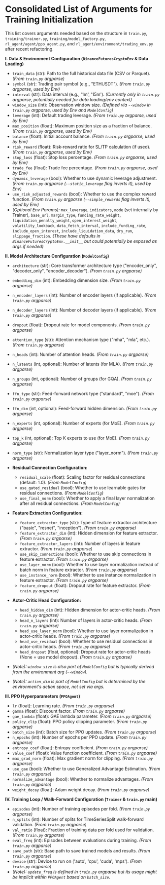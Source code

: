 # Consolidated List of Arguments for Training Initialization

This list covers arguments needed based on the structure in `train.py`, `training/trainer.py`, `training/model_factory.py`, `rl_agent/agent/ppo_agent.py`, and `rl_agent/environment/trading_env.py` after recent refactoring.

**I. Data & Environment Configuration (`BinanceFuturesCryptoEnv` & Data Loading)**

*   `train_data` (str): Path to the full historical data file (CSV or Parquet). *(From `train.py` argparse)*
*   `symbol` (str): Trading pair symbol (e.g., "ETHUSDT"). *(From `train.py` argparse, used by Env)*
*   `interval` (str): Data interval (e.g., '1m', '15m'). *(Currently only in `train.py` argparse, potentially needed for data loading/env context)*
*   `window_size` (int): Observation window size. *(Defined via `--window` in `train.py` argparse, used by Env and `ModelConfig`)*
*   `leverage` (int): Default trading leverage. *(From `train.py` argparse, used by Env)*
*   `max_position` (float): Maximum position size as a fraction of balance. *(From `train.py` argparse, used by Env)*
*   `balance` (float): Initial account balance. *(From `train.py` argparse, used by Env)*
*   `risk_reward` (float): Risk-reward ratio for SL/TP calculation (if used). *(From `train.py` argparse, used by Env)*
*   `stop_loss` (float): Stop loss percentage. *(From `train.py` argparse, used by Env)*
*   `trade_fee` (float): Trade fee percentage. *(From `train.py` argparse, used by Env)*
*   `dynamic_leverage` (bool): Whether to use dynamic leverage adjustment. *(From `train.py` argparse (`--static_leverage` flag inverts it), used by Env)*
*   `use_risk_adjusted_rewards` (bool): Whether to use the complex reward function. *(From `train.py` argparse (`--simple_rewards` flag inverts it), used by Env)*
*   *(Optional Env Params):* `max_leverage`, `indicators`, `mode` (set internally by Trainer), `base_url`, `margin_type`, `funding_rate_weight`, `liquidation_penalty_weight`, `open_interest_weight`, `volatility_lookback`, `data_fetch_interval`, `include_funding_rate`, `include_open_interest`, `include_liquidation_data`, `dry_run`, `slippage_fraction`. *(These have defaults in `BinanceFuturesCryptoEnv.__init__` but could potentially be exposed as args if needed)*

**II. Model Architecture Configuration (`ModelConfig`)**

*   `architecture` (str): Core transformer architecture type ("encoder\_only", "decoder\_only", "encoder\_decoder"). *(From `train.py` argparse)*
*   `embedding_dim` (int): Embedding dimension size. *(From `train.py` argparse)*
*   `n_encoder_layers` (int): Number of encoder layers (if applicable). *(From `train.py` argparse)*
*   `n_decoder_layers` (int): Number of decoder layers (if applicable). *(From `train.py` argparse)*
*   `dropout` (float): Dropout rate for model components. *(From `train.py` argparse)*
*   `attention_type` (str): Attention mechanism type ("mha", "mla", etc.). *(From `train.py` argparse)*
*   `n_heads` (int): Number of attention heads. *(From `train.py` argparse)*
*   `n_latents` (int, optional): Number of latents (for MLA). *(From `train.py` argparse)*
*   `n_groups` (int, optional): Number of groups (for GQA). *(From `train.py` argparse)*
*   `ffn_type` (str): Feed-forward network type ("standard", "moe"). *(From `train.py` argparse)*
*   `ffn_dim` (int, optional): Feed-forward hidden dimension. *(From `train.py` argparse)*
*   `n_experts` (int, optional): Number of experts (for MoE). *(From `train.py` argparse)*
*   `top_k` (int, optional): Top K experts to use (for MoE). *(From `train.py` argparse)*
*   `norm_type` (str): Normalization layer type ("layer\_norm"). *(From `train.py` argparse)*

*   **Residual Connection Configuration:**
    *   `residual_scale` (float): Scaling factor for residual connections (default: 1.0). *(From `ModelConfig`)*
    *   `use_gated_residual` (bool): Whether to use learnable gates for residual connections. *(From `ModelConfig`)*
    *   `use_final_norm` (bool): Whether to apply a final layer normalization after all residual connections. *(From `ModelConfig`)*

*   **Feature Extraction Configuration:**
    *   `feature_extractor_type` (str): Type of feature extractor architecture ("basic", "resnet", "inception"). *(From `train.py` argparse)*
    *   `feature_extractor_dim` (int): Hidden dimension for feature extractor. *(From `train.py` argparse)*
    *   `feature_extractor_layers` (int): Number of layers in feature extractor. *(From `train.py` argparse)*
    *   `use_skip_connections` (bool): Whether to use skip connections in feature extractor. *(From `train.py` argparse)*
    *   `use_layer_norm` (bool): Whether to use layer normalization instead of batch norm in feature extractor. *(From `train.py` argparse)*
    *   `use_instance_norm` (bool): Whether to use instance normalization in feature extractor. *(From `train.py` argparse)*
    *   `feature_dropout` (float): Dropout rate for feature extractor. *(From `train.py` argparse)*

*   **Actor-Critic Head Configuration:**
    *   `head_hidden_dim` (int): Hidden dimension for actor-critic heads. *(From `train.py` argparse)*
    *   `head_n_layers` (int): Number of layers in actor-critic heads. *(From `train.py` argparse)*
    *   `head_use_layer_norm` (bool): Whether to use layer normalization in actor-critic heads. *(From `train.py` argparse)*
    *   `head_use_residual` (bool): Whether to use residual connections in actor-critic heads. *(From `train.py` argparse)*
    *   `head_dropout` (float, optional): Dropout rate for actor-critic heads (None = use model dropout). *(From `train.py` argparse)*

*   *(Note): `window_size` is also part of `ModelConfig` but is typically derived from the environment arg (`--window`).*
*   *(Note): `action_dim` is part of `ModelConfig` but is determined by the environment's action space, not set via args.*

**III. PPO Hyperparameters (`PPOAgent`)**

*   `lr` (float): Learning rate. *(From `train.py` argparse)*
*   `gamma` (float): Discount factor. *(From `train.py` argparse)*
*   `gae_lambda` (float): GAE lambda parameter. *(From `train.py` argparse)*
*   `policy_clip` (float): PPO policy clipping parameter. *(From `train.py` argparse)*
*   `batch_size` (int): Batch size for PPO updates. *(From `train.py` argparse)*
*   `n_epochs` (int): Number of epochs per PPO update. *(From `train.py` argparse)*
*   `entropy_coef` (float): Entropy coefficient. *(From `train.py` argparse)*
*   `value_coef` (float): Value function coefficient. *(From `train.py` argparse)*
*   `max_grad_norm` (float): Max gradient norm for clipping. *(From `train.py` argparse)*
*   `use_gae` (bool): Whether to use Generalized Advantage Estimation. *(From `train.py` argparse)*
*   `normalize_advantage` (bool): Whether to normalize advantages. *(From `train.py` argparse)*
*   `weight_decay` (float): Adam weight decay. *(From `train.py` argparse)*

**IV. Training Loop / Walk-Forward Configuration (`Trainer` & `train.py` main)**

*   `episodes` (int): Number of training episodes per fold. *(From `train.py` argparse)*
*   `n_splits` (int): Number of splits for TimeSeriesSplit walk-forward validation. *(From `train.py` argparse)*
*   `val_ratio` (float): Fraction of training data per fold used for validation. *(From `train.py` argparse)*
*   `eval_freq` (int): Episodes between evaluations during training. *(From `train.py` argparse)*
*   `save_path` (str): Base path to save trained models and results. *(From `train.py` argparse)*
*   `device` (str): Device to run on ('auto', 'cpu', 'cuda', 'mps'). *(From `train.py` argparse)*
*   *(Note): `update_freq` is defined in `train.py` argparse but its usage might be implicit within `PPOAgent` based on `batch_size`.*
